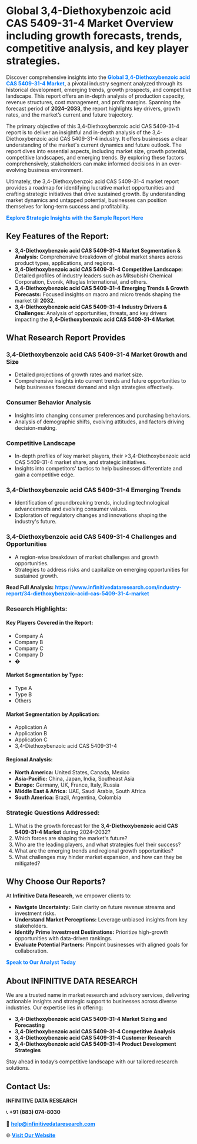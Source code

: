 <h1>Global 3,4-Diethoxybenzoic acid CAS 5409-31-4 Market Overview including growth forecasts, trends, competitive analysis, and key player strategies.</h1>
<p>
Discover comprehensive insights into the 
<a href="https://www.infinitivedataresearch.com/industry-report/34-diethoxybenzoic-acid-cas-5409-31-4-market" rel="dofollow" style="color: #007BFF; text-decoration: none;"><strong>Global 3,4-Diethoxybenzoic acid CAS 5409-31-4 Market</strong></a>, a pivotal industry segment analyzed through its historical development, emerging trends, growth prospects, and competitive landscape. This report offers an in-depth analysis of production capacity, revenue structures, cost management, and profit margins. Spanning the forecast period of <strong>2024–2033</strong>, the report highlights key drivers, growth rates, and the market’s current and future trajectory.
</p>
<p>
The primary objective of this 3,4-Diethoxybenzoic acid CAS 5409-31-4 report is to deliver an insightful and in-depth analysis of the 3,4-Diethoxybenzoic acid CAS 5409-31-4 industry. It offers businesses a clear understanding of the market's current dynamics and future outlook. The report dives into essential aspects, including market size, growth potential, competitive landscapes, and emerging trends. By exploring these factors comprehensively, stakeholders can make informed decisions in an ever-evolving business environment.
</p>
<p>
Ultimately, the 3,4-Diethoxybenzoic acid CAS 5409-31-4 market report provides a roadmap for identifying lucrative market opportunities and crafting strategic initiatives that drive sustained growth. By understanding market dynamics and untapped potential, businesses can position themselves for long-term success and profitability.
</p>
<p>
<a href="https://www.infinitivedataresearch.com/request-sample/reportId=103032" style="color: #007BFF; text-decoration: none;"><strong>Explore Strategic Insights with the Sample Report Here</strong></a>
</p>

<h2>Key Features of the Report:</h2>
<ul>
<li><strong>3,4-Diethoxybenzoic acid CAS 5409-31-4 Market Segmentation & Analysis:</strong> Comprehensive breakdown of global market shares across product types, applications, and regions.</li>
<li><strong>3,4-Diethoxybenzoic acid CAS 5409-31-4 Competitive Landscape:</strong> Detailed profiles of industry leaders such as Mitsubishi Chemical Corporation, Evonik, Altuglas International, and others.</li>
<li><strong>3,4-Diethoxybenzoic acid CAS 5409-31-4 Emerging Trends & Growth Forecasts:</strong> Focused insights on macro and micro trends shaping the market till <strong>2032</strong>.</li>
<li><strong>3,4-Diethoxybenzoic acid CAS 5409-31-4 Industry Drivers & Challenges:</strong> Analysis of opportunities, threats, and key drivers impacting the <strong>3,4-Diethoxybenzoic acid CAS 5409-31-4 Market</strong>.</li>
</ul>

<h2>What Research Report Provides</h2>
<h3>3,4-Diethoxybenzoic acid CAS 5409-31-4 Market Growth and Size</h3>
<ul>
<li>Detailed projections of growth rates and market size.</li>
<li>Comprehensive insights into current trends and future opportunities to help businesses forecast demand and align strategies effectively.</li>
</ul>

<h3>Consumer Behavior Analysis</h3>
<ul>
<li>Insights into changing consumer preferences and purchasing behaviors.</li>
<li>Analysis of demographic shifts, evolving attitudes, and factors driving decision-making.</li>
</ul>

<h3>Competitive Landscape</h3>
<ul>
<li>In-depth profiles of key market players, their >3,4-Diethoxybenzoic acid CAS 5409-31-4 market share, and strategic initiatives.</li>
<li>Insights into competitors' tactics to help businesses differentiate and gain a competitive edge.</li>
</ul>

<h3>3,4-Diethoxybenzoic acid CAS 5409-31-4 Emerging Trends</h3>
<ul>
<li>Identification of groundbreaking trends, including technological advancements and evolving consumer values.</li>
<li>Exploration of regulatory changes and innovations shaping the industry's future.</li>
</ul>

<h3>3,4-Diethoxybenzoic acid CAS 5409-31-4 Challenges and Opportunities</h3>
<ul>
<li>A region-wise breakdown of market challenges and growth opportunities.</li>
<li>Strategies to address risks and capitalize on emerging opportunities for sustained growth.</li>
</ul>
<p><strong>Read Full Analysis:</strong> <a href="https://www.infinitivedataresearch.com/industry-report/34-diethoxybenzoic-acid-cas-5409-31-4-market" rel="dofollow" style="color: #007BFF; text-decoration: none;"><strong>https://www.infinitivedataresearch.com/industry-report/34-diethoxybenzoic-acid-cas-5409-31-4-market</strong></a></p>
<h3>Research Highlights:</h3>
<h4>Key Players Covered in the Report:</h4>
<ul><li>Company A</li><li>Company B</li><li>Company C</li><li>Company D</li><li>�</li></ul>
<h4>Market Segmentation by Type:</h4>
<ul><li>Type A</li><li>Type B</li><li>Others</li></ul>
<h4>Market Segmentation by Application:</h4>
<ul><li>Application A</li><li>Application B</li><li>Application C</li><li>3,4-Diethoxybenzoic acid CAS 5409-31-4</li></ul>

<h4>Regional Analysis:</h4>
<ul>
<li><strong>North America:</strong> United States, Canada, Mexico</li>
<li><strong>Asia-Pacific:</strong> China, Japan, India, Southeast Asia</li>
<li><strong>Europe:</strong> Germany, UK, France, Italy, Russia</li>
<li><strong>Middle East & Africa:</strong> UAE, Saudi Arabia, South Africa</li>
<li><strong>South America:</strong> Brazil, Argentina, Colombia</li>
</ul>

<h3>Strategic Questions Addressed:</h3>
<ol>
<li>What is the growth forecast for the <strong>3,4-Diethoxybenzoic acid CAS 5409-31-4 Market</strong> during 2024–2032?</li>
<li>Which forces are shaping the market's future?</li>
<li>Who are the leading players, and what strategies fuel their success?</li>
<li>What are the emerging trends and regional growth opportunities?</li>
<li>What challenges may hinder market expansion, and how can they be mitigated?</li>
</ol>

<h2>Why Choose Our Reports?</h2>
<p>At <strong>Infinitive Data Research</strong>, we empower clients to:</p>
<ul>
<li><strong>Navigate Uncertainty:</strong> Gain clarity on future revenue streams and investment risks.</li>
<li><strong>Understand Market Perceptions:</strong> Leverage unbiased insights from key stakeholders.</li>
<li><strong>Identify Prime Investment Destinations:</strong> Prioritize high-growth opportunities with data-driven rankings.</li>
<li><strong>Evaluate Potential Partners:</strong> Pinpoint businesses with aligned goals for collaboration.</li>
</ul>
<p><a href="https://www.infinitivedataresearch.com/industry-report/34-diethoxybenzoic-acid-cas-5409-31-4-market" rel="dofollow" style="color: #007BFF; text-decoration: none;"><strong>Speak to Our Analyst Today</strong></a></p>

<h2>About INFINITIVE DATA RESEARCH</h2>
<p>We are a trusted name in market research and advisory services, delivering actionable insights and strategic support to businesses across diverse industries. Our expertise lies in offering:</p>
<ul>
<li><strong>3,4-Diethoxybenzoic acid CAS 5409-31-4 Market Sizing and Forecasting</strong></li>
<li><strong>3,4-Diethoxybenzoic acid CAS 5409-31-4 Competitive Analysis</strong></li>
<li><strong>3,4-Diethoxybenzoic acid CAS 5409-31-4 Customer Research</strong></li>
<li><strong>3,4-Diethoxybenzoic acid CAS 5409-31-4 Product Development Strategies</strong></li>
</ul>
<p>Stay ahead in today’s competitive landscape with our tailored research solutions.</p>

<h2>Contact Us:</h2>
<p><strong>INFINITIVE DATA RESEARCH</strong></p>
<p>📞 <strong>+91 (883) 074-8030</strong></p>
<p>📧 <strong><a href="mailto:help@infinitivedataresearch.com" style="color: #007BFF;">help@infinitivedataresearch.com</a></strong></p>
<p>🌐 <strong><a href="https://www.infinitivedataresearch.com" rel="dofollow" style="color: #007BFF;">Visit Our Website</a></strong></p>